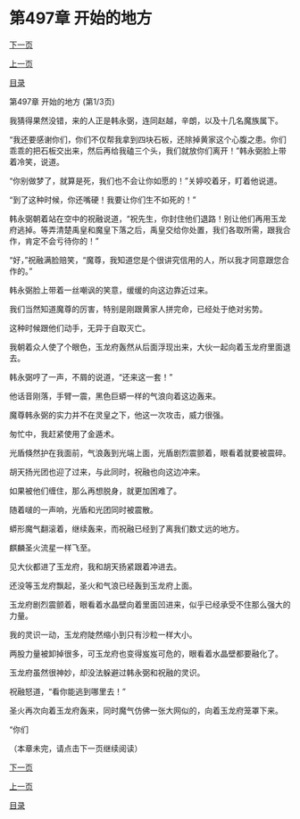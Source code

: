<h1>第497章   开始的地方</h1>
            <div><p><a href="./1489_%E7%AC%AC497%E7%AB%A0_%E5%BC%80%E5%A7%8B%E7%9A%84%E5%9C%B0%E6%96%B9.md">下一页</a></p><p><a href="./1487_%E7%AC%AC496%E7%AB%A0_%E6%A3%8B%E5%B7%AE%E4%B8%80%E6%8B%9B.md">上一页</a></p><p><a href="../">目录</a></p></div>
            <div><p>第497章   开始的地方 (第1/3页)</p><p>我猜得果然没错，来的人正是韩永弼，连同赵越，辛朗，以及十几名魔族属下。</p><p>“我还要感谢你们，你们不仅帮我拿到四块石板，还除掉黄家这个心腹之患。你们乖乖的把石板交出来，然后再给我磕三个头，我们就放你们离开！”韩永弼脸上带着冷笑，说道。</p><p>“你别做梦了，就算是死，我们也不会让你如愿的！”关婷咬着牙，盯着他说道。</p><p>“到了这种时候，你还嘴硬！我要让你们生不如死的！”</p><p>韩永弼朝着站在空中的祝融说道，“祝先生，你封住他们退路！别让他们再用玉龙府逃掉。等弄清楚禹皇和魔皇下落之后，禹皇交给你处置，我们各取所需，跟我合作，肯定不会亏待你的！”</p><p>“好，”祝融满脸赔笑，“魔尊，我知道您是个很讲究信用的人，所以我才同意跟您合作的。”</p><p>韩永弼脸上带着一丝嘲讽的笑意，缓缓的向这边靠近过来。</p><p>我们当然知道魔尊的厉害，特别是刚跟黄家人拼完命，已经处于绝对劣势。</p><p>这种时候跟他们动手，无异于自取灭亡。</p><p>我朝着众人使了个眼色，玉龙府轰然从后面浮现出来，大伙一起向着玉龙府里面退去。</p><p>韩永弼哼了一声，不屑的说道，“还来这一套！”</p><p>他话音刚落，手臂一震，黑色巨蟒一样的气浪向着这边轰来。</p><p>魔尊韩永弼的实力并不在灵皇之下，他这一次攻击，威力很强。</p><p>匆忙中，我赶紧使用了金遁术。</p><p>光盾倏然护在我面前，气浪轰到光端上面，光盾剧烈震颤着，眼看着就要被震碎。</p><p>胡天扬光团也迎了过来，与此同时，祝融也向这边冲来。</p><p>如果被他们缠住，那么再想脱身，就更加困难了。</p><p>随着啵的一声响，光盾和光团同时被震散。</p><p>蟒形魔气翻滚着，继续轰来，而祝融已经到了离我们数丈远的地方。</p><p>麒麟圣火流星一样飞至。</p><p>见大伙都进了玉龙府，我和胡天扬紧跟着冲进去。</p><p>还没等玉龙府飘起，圣火和气浪已经轰到玉龙府上面。</p><p>玉龙府剧烈震颤着，眼看着水晶壁向着里面凹进来，似乎已经承受不住那么强大的力量。</p><p>我的灵识一动，玉龙府陡然缩小到只有沙粒一样大小。</p><p>两股力量被卸掉很多，可玉龙府也变得岌岌可危的，眼看着水晶壁都要融化了。</p><p>玉龙府虽然很神妙，却没法躲避过韩永弼和祝融的灵识。</p><p>祝融怒道，“看你能逃到哪里去！”</p><p>圣火再次向着玉龙府轰来，同时魔气仿佛一张大网似的，向着玉龙府笼罩下来。</p><p>“你们</p><p>（本章未完，请点击下一页继续阅读）</p></div>
            <div><p><a href="./1489_%E7%AC%AC497%E7%AB%A0_%E5%BC%80%E5%A7%8B%E7%9A%84%E5%9C%B0%E6%96%B9.md">下一页</a></p><p><a href="./1487_%E7%AC%AC496%E7%AB%A0_%E6%A3%8B%E5%B7%AE%E4%B8%80%E6%8B%9B.md">上一页</a></p><p><a href="../">目录</a></p></div>